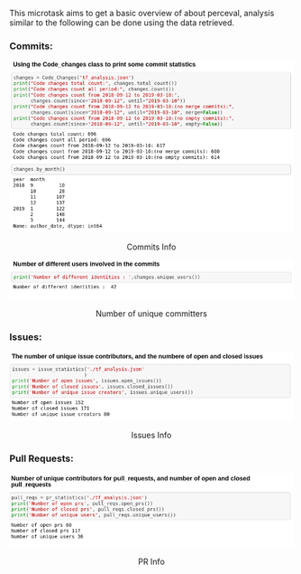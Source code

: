This microtask aims to get a basic overview of about perceval, analysis similar to the following can be done using the data retrieved.
### Commits:
<img src="commit1.png">
<p align=center>Commits Info</p>

<img src="commit2.png"> 
<p align=center>Number of unique committers</p>

### Issues:
<img src="issue.png"> 
<p align=center>Issues Info</p>

### Pull Requests:
<img src="pr.png"> 
<p align=center>PR Info</p>
